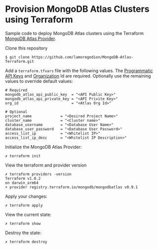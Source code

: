 # Provision MongoDB Atlas Clusters using Terraform
Sample code to deploy MongoDB Atlas clusters using the Terraform [MongoDB Atlas Provider](https://www.terraform.io/docs/providers/mongodbatlas/index.html).

Clone this repository
```
$ git clone https://github.com/lamoregedion/MongoDB-Atlas-Terraform.git
```

Add a `terraform.tfvars` file with the following values. The [Programmatic API Keys](https://docs.atlas.mongodb.com/configure-api-access/#programmatic-api-keys) and [Organization](https://docs.atlas.mongodb.com/tutorial/manage-organizations/) Id are required. Optionally use the remaining values to override default values:
```
# Required 
mongodb_atlas_api_public_key  = "<API Public Key>"
mongodb_atlas_api_private_key = "<API Privite Key>"
org_id                        = "<Atlas Org Id>"

# Optional
project_name             = "<Desired Project Name>"
cluster_name	         = "<Cluster name>"
database_username        = "<Database User Name>"
database_user_password   = "<Database User Password>"
access_list_ip           = "<Whitelist IP>"
access_list_ip_desc      = "<Whitelist IP Description>"
```

Initialize the MongoDB Atlas Provider:
```
✗ terraform init
```

View the terraform and provider version
```
✗ terraform providers -version
Terraform v1.0.2
on darwin_arm64
+ provider registry.terraform.io/mongodb/mongodbatlas v0.9.1
```

Apply your changes:
```
✗ terraform apply
```

View the current state:
```
✗ terraform show
```

Destroy the state:
```
✗ terraform destroy
```
